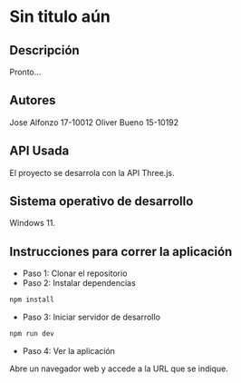 # Sin titulo aún

## Descripción

Pronto...

## Autores

Jose Alfonzo 17-10012
Oliver Bueno 15-10192

## API Usada

El proyecto se desarrola con la API Three.js.

## Sistema operativo de desarrollo

Windows 11.

## Instrucciones para correr la aplicación

- Paso 1: Clonar el repositorio
- Paso 2: Instalar dependencias
  
```sh
npm install
```

- Paso 3: Iniciar servidor de desarrollo

```sh
npm run dev
```

- Paso 4: Ver la aplicación

Abre un navegador web y accede a la URL que se indique.
